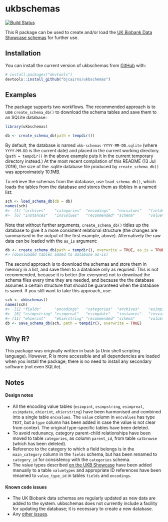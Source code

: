 
<!-- README.md is generated from README.Rmd. Please edit that file -->

# ukbschemas

<!-- badges: start -->

[![Build
Status](https://travis-ci.com/bjcairns/ukbschemas.svg?token=tA2cYTLpigx5VuTgcHFd&branch=master)](https://travis-ci.com/bjcairns/ukbschemas)
<!-- badges: end -->

This R package can be used to create and/or load the [UK Biobank Data
Showcase schemas](http://biobank.ctsu.ox.ac.uk/crystal/schema.cgi) for
further use.

## Installation

You can install the current version of ukbschemas from
[GitHub](https://github.com/) with:

``` r
# install.packages("devtools")
devtools::install_github("bjcairns/ukbschemas")
```

## Examples

The package supports two workflows. The recommended approach is to use
`create_schema_db()` to download the schema tables and save them to an
SQLite database:

``` r
library(ukbschemas)

db <- create_schema_db(path = tempdir())
```

By default, the database is named `ukb-schemas-YYYY-MM-DD.sqlite` (where
`YYYY-MM-DD` is the current date) and placed in the current working
directory. (`path = tempdir()` in the above example puts it in the
current temporary directory instead.) At the most recent compilation of
this README (13 Jul 2019), the size of the .sqlite database file
produced by `create_schema_db()` was approximately 10.1MB.

To retrieve the schemas from the database, use `load_schema_db()`, which
loads the tables from the database and stores them as tibbles in a named
list:

``` r
sch <- load_schema_db(db = db)
names(sch)
#>  [1] "archives"    "categories"  "encodings"   "encvalues"   "fields"     
#>  [6] "instances"   "insvalues"   "recommended" "schema"      "valuetypes"
```

Note that without further arguments, `create_schema_db()` tidies up the
database to give it a more consistent relational structure (the changes
are summarised in the output of the first example, above). Alternatively
the raw data can be loaded with the `as_is` argument:

``` r
db <- create_schema_db(path = tempdir(), overwrite = TRUE, as_is = TRUE)
#> [downloaded tables added to database as-is]
```

The second approach is to download the schemas and store them in memory
in a list, and save them to a database only as requried. This is not
recommended, because it is better (for everyone) not to download the
schema files every time they are needed, and because the the database
assumes a certain structure that should be guaranteed when the database
is saved. If you still want to take this approach, use:

``` r
sch <- ukbschemas()
names(sch)
#>  [1] "fields"      "encodings"   "categories"  "archives"    "esimpint"   
#>  [6] "esimpstring" "esimpreal"   "esimpdate"   "instances"   "insvalues"  
#> [11] "ehierint"    "ehierstring" "recommended" "schema"      "valuetypes"
db <- save_schema_db(sch, path = tempdir(), overwrite = TRUE)
```

## Why R?

This package was originally written in bash (a Unix shell scripting
language). However, R is more accessible and all dependencies are loaded
when you install the package; there is no need to install any secondary
software (not even SQLite).

## Notes

#### Design notes

  - All the encoding value tables (`esimpint`, `esimpstring`,
    `esimpreal`, `esimpdate`, `ehierint`, `ehierstring`) have been
    harmonised and combined into a single table `encvalues`. The `value`
    column in `encvalues` has type `TEXT`, but a `type` column has been
    added in case the value is not clear from context. The original
    type-specific tables have been deleted.
  - To avoid redunancy, category parent-child relationships have been
    moved to table `categories`, as column `parent_id`, from table
    `catbrowse` (which has been deleted).
  - Reference to the category to which a field belongs is in the
    `main_category` column in the `fields` schema, but has been renamed
    to `category_id` for consistency with the `categories` schema.
  - The value types described [on the UKB
    Showcase](http://biobank.ctsu.ox.ac.uk/crystal/help.cgi?cd=value_type)
    have been added manually to a table `valuetypes` and appropriate ID
    references have been renamed to `value_type_id` in tables `fields`
    and `encodings`.

#### Known code issues

  - The UK Biobank data schemas are regularly updated as new data are
    added to the system. ukbschemas does not currently include a
    facility for updating the database; it is necessary to create a new
    database.
  - Any [other issues](https://github.com/bjcairns/ukbschemas/issues).

